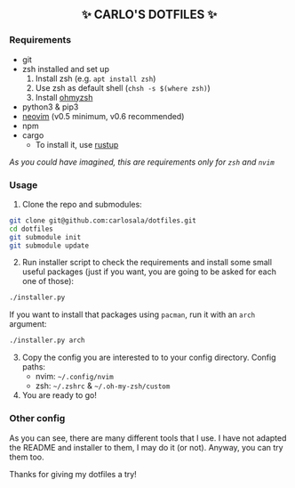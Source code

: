 <h2 align="center">✨ CARLO'S DOTFILES ✨</h2>

### Requirements

- git
- zsh installed and set up
  1. Install zsh (e.g. `apt install zsh`)
  2. Use zsh as default shell (`chsh -s $(where zsh)`)
  3. Install [ohmyzsh](https://ohmyz.sh)
- python3 & pip3
- [neovim](https://neovim.io) (v0.5 minimum, v0.6 recommended)
- npm
- cargo
  - To install it, use [rustup](https://rustup.rs)

_As you could have imagined, this are requirements only for `zsh` and `nvim`_

### Usage

1. Clone the repo and submodules:

```sh
git clone git@github.com:carlosala/dotfiles.git
cd dotfiles
git submodule init
git submodule update
```

2. Run installer script to check the requirements and install some small useful packages (just if you want, you are going to be asked for each one of those):

```sh
./installer.py
```

If you want to install that packages using `pacman`, run it with an `arch` argument:

```sh
./installer.py arch
```

3. Copy the config you are interested to to your config directory. Config paths:
   - nvim: `~/.config/nvim`
   - zsh: `~/.zshrc` & `~/.oh-my-zsh/custom`
4. You are ready to go!

### Other config

As you can see, there are many different tools that I use. I have not adapted the README and installer to them, I may do it (or not). Anyway, you can try them too.

Thanks for giving my dotfiles a try!
